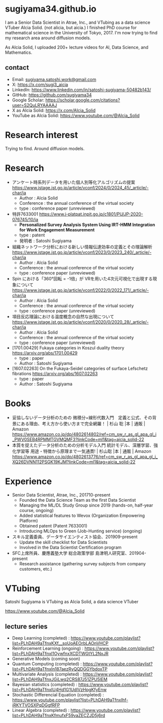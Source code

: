 # sugiyama34.github.io

I am a Senior Data Scientist in Atrae, Inc., and VTubing as a data science VTuber AIcia Solid. (not alicia, but aicia.)
I finished PhD course for mathematical science in the University of Tokyo, 2017.
I'm now trying to find my research area around diffusion models.

As AIcia Solid, I uploaded 200+ lecture videos for AI, Data Science, and Mathematics.

## contact

- Email: sugiyama.satoshi.work@gmail.com
- X: https://x.com/sugi3_aicia
- LinkedIn: https://www.linkedin.com/in/satoshi-sugiyama-50482b143/
- GitHub: https://github.com/sugiyama34
- Google Scholar: https://scholar.google.com/citations?user=S2QuLRYAAAAJ
- X as AIcia Solid: https://x.com/AIcia_Solid
- YouTube as AIcia Solid: https://www.youtube.com/@AIcia_Solid


# Research interest

Trying to find. Around diffusion models.

# Research

- アンケート時系列データを用いた個人別等化アルゴリズムの提案 https://www.jstage.jst.go.jp/article/vconf/2024/0/2024_45/_article/-char/ja 
    - Author : AIcia Solid
    - Conference : the annual conference of the virtual society
    - type : conference paper (unreviewed)
- 特許7633001 https://www.j-platpat.inpit.go.jp/c1801/PU/JP-2020-076745/10/ja 
    - **Personalized Survey Analysis System Using IRT-HMM Integration for Work Engagement Measurement**
    - type : patent
    - 発明者 : Satoshi Sugiyama
- 組織ネットワーク分析における新しい情報伝達効率の定義とその理論解析 https://www.jstage.jst.go.jp/article/vconf/2023/0/2023_240/_article/-char/ja 
    - Author : AIcia Solid
    - Conference : the annual conference of the virtual society
    - type : conference paper (unreviewed)
- Spin における「360°回転 = -1倍」が VRを用いた4次元可視化で出現する現象について https://www.jstage.jst.go.jp/article/vconf/2022/0/2022_171/_article/-char/ja 
    - Author : AIcia Solid
    - Conference : the annual conference of the virtual society
    - type : conference paper (unreviewed)
- 項目反応理論における温度概念の自然な出現について https://www.jstage.jst.go.jp/article/vconf/2020/0/2020_28/_article/-char/ja 
    - Author : AIcia Solid
    - Conference : the annual conference of the virtual society
    - type : conference paper (unreviewed)
- [1701.00429] Fukaya categories in Koszul duality theory https://arxiv.org/abs/1701.00429 
    - type : paper
    - Author : Satoshi Sugiyama
- [1607.02263] On the Fukaya-Seidel categories of surface Lefschetz fibrations https://arxiv.org/abs/1607.02263 
    - type : paper
    - Author : Satoshi Sugiyama

# Books

- 妥協しないデータ分析のための 微積分+線形代数入門　定義と公式、その背景にある理由、考え方から使い方まで完全網羅！ | 杉山 聡 |本 | 通販 | Amazon https://www.amazon.co.jp/dp/4802614802/ref=cm_sw_r_as_gl_apa_gl_i_PWV0SEB4RPMMTGVMQMF3?linkCode=ml1&tag=aicia_solid-22 
- 本質を捉えたデータ分析のための分析モデル入門 統計モデル、深層学習、強化学習等 用途・特徴から原理まで一気通貫! | 杉山聡 |本 | 通販 | Amazon https://www.amazon.co.jp/dp/4802613776/ref=cm_sw_r_as_gl_apa_gl_i_XQ26DVNN112PSGK19KJM?linkCode=ml1&tag=aicia_solid-22 

# Experience

- Senior Data Scientist, Atrae, Inc., 201710-present
    - Founded the Data Science Team as the first Data Scientist
    - Managing the ML/DL Study Group since 2019 (hands-on, half-year course, ongoing)
    - Added statistical features to Wevox (Organization Empowering Platform)
    - Obtained patent (Patent 7633001)
    - Introducing MLOps to Green (Job-Hunting service) (ongoing)
- スキル定義委員、データサイエンティスト協会、201909-present
    - Update the skill checklist for Data Scientists
    - Involved in the Data Scientist Certification program
- SFC上席所員、慶應義塾大学 総合政策学部 島津明人研究室、201904-present
    - Research assistance (gathering survey subjects from company customers, etc.)

# VTubing

Satoshi Sugiyama is VTubing as AIcia Solid, a data science VTuber

https://www.youtube.com/@AIcia_Solid

## lecture series

- Deep Learning (completed) : https://www.youtube.com/playlist?list=PLhDAH9aTfnxKXf__soUoAEOrbLAOnVHCP
- Reinforcement Learning (ongoing) : https://www.youtube.com/playlist?list=PLhDAH9aTfnxI1OywfnxXCDTWGtYL2NxJR
- Generative Models (coming soon)
- Quantum Computing (completed) : https://www.youtube.com/playlist?list=PLhDAH9aTfnxIn187aezRyQQDGGYbdoxTP
- Multivariate Analysis (completed) : https://www.youtube.com/playlist?list=PLhDAH9aTfnxJGiLwq2CRS87J51ZPU5IEM
- Bayesian statistics (completed) : https://www.youtube.com/playlist?list=PLhDAH9aTfnxIU4Hd1G1UdIVzHpgKfyEnw
- Stochastic Differencial Equation (completed) : https://www.youtube.com/playlist?list=PLhDAH9aTfnxIhf-iRKYTVOSXPqDGgfRFP
- Linear Algebra (completed) : https://www.youtube.com/playlist?list=PLhDAH9aTfnxKfmufxF59vaZECZJD5j6rd




